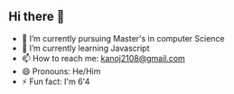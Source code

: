 ## Hi there 👋

- 🔭 I’m currently pursuing Master's in computer Science 
- 🌱 I’m currently learning Javascript
- 📫 How to reach me: kanoj2108@gmail.com
- 😄 Pronouns: He/Him
- ⚡ Fun fact: I'm 6'4

